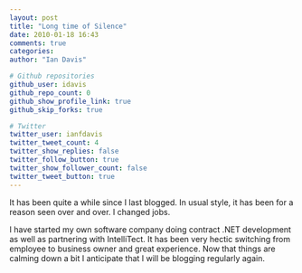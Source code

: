 ```yaml
---
layout: post
title: "Long time of Silence"
date: 2010-01-18 16:43
comments: true
categories: 
author: "Ian Davis"

# Github repositories
github_user: idavis
github_repo_count: 0
github_show_profile_link: true
github_skip_forks: true

# Twitter
twitter_user: ianfdavis
twitter_tweet_count: 4
twitter_show_replies: false
twitter_follow_button: true
twitter_show_follower_count: false
twitter_tweet_button: true
---
```

It has been quite a while since I last blogged. In usual style, it has been for a reason seen over and over. I changed jobs.

I have started my own software company doing contract .NET development as well as partnering with IntelliTect. It has been very hectic switching from employee to business owner and great experience. Now that things are calming down a bit I anticipate that I will be blogging regularly again.